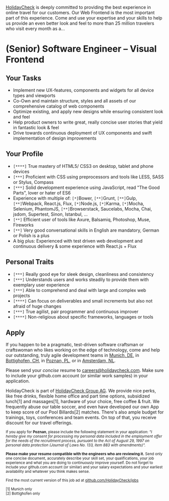 [HolidayCheck](http://www.holidaycheck.de/) is deeply committed to providing the best experience in online travel for our customers. Our Web Frontend is the most important part of this experience. Come and use your expertise and your skills to help us provide an even better look and feel to more than 25 million travelers who visit every month as a...

# (Senior) Software Engineer – Visual Frontend

## Your Tasks
- Implement new UX-features, components and widgets for all device types and viewports
- Co-Own and maintain structure, styles and all assets of our comprehensive catalog of web components
- Optimize existing, and apply new designs while ensuring consistent look and feel
- Help product owners to write great, really concise user stories that yield in fantastic look & feel
- Drive towards continuous deployment of UX components and swift implementation of design improvements

## Your Profile
- `[****]` True mastery of HTML5/ CSS3 on desktop, tablet and phone devices
- `[***]` Proficient with CSS using preprocessors and tools like LESS, SASS or Stylus, Compass
- `[***]` Solid development experience using JavaScript, read "The Good Parts", lover or hater of ES6
- Experience with multiple of: `[*]`Bower, `[**]`Grunt, `[**]`Gulp, `[**]`Webpack, React.js, Flux, `[*]`Node.js, `[*]`Karma, `[*]`Mocha, Selenium, PhantomJS, `[**]`Browserstack, Saucelabs, Mocha, Chai, jsdom, Supertest, Sinon, Istanbul, ...
- `[**]` Efficient user of tools like Axure, Balsamiq, Photoshop, Muse, Fireworks
- `[**]` Very good conversational skills in English are mandatory, German or Polish is a plus
- A big plus: Experienced with test driven web development and continuous delivery & some experience with React.js + Flux

## Personal Traits
- `[***]` Really good eye for sleek design, cleanliness and consistency
- `[***]` Understands users and works steadily to provide them with exemplary user experience
- `[***]` Able to comprehend and deal with large and complex web projects
- `[****]` Can focus on deliverables and small increments but also not afraid of huge changes
- `[***]` True agilist, pair programmer and continuous improver
- `[****]` Non-religious about specific frameworks, languages or tools

## Apply

If you happen to be a pragmatic, test-driven software craftsman or craftswoman who likes working on the edge of technology, come and help our outstanding, truly agile development teams in [Munich, DE](https://goo.gl/maps/2KKGh), in [Bottighofen, CH](https://goo.gl/maps/X7bZ3), in [Poznan, PL](https://goo.gl/maps/AiHKJ), or in [Amsterdam, NL](https://goo.gl/maps/AJHpM3yYUzL2).

Please send your *concise* resume to [careers@holidaycheck.com](mailto:careers@holidaycheck.com). Make sure to include your github.com account (or similar work samples) in your application.

HolidayCheck is part of [HolidayCheck Group AG](https://www.holidaycheckgroup.com/). We provide nice perks, like free drinks, flexible home office and part time options, subsidized lunch[1] and massages[1], hardware of your choice, free coffee & fruit. We frequently abuse our table soccer, and even have developed our own App to keep score of our Pool Billards[2] matches. There's also ample budget for trainings, toys, conferences and team events. On top of that, you receive discount for our travel offerings.

<sub>If you apply for **Poznan**, please include the following statement in your application: *"I hereby give my consent for processing my personal data included in the employment offer for the needs of the recruitment process, pursuant to the Act of August 29, 1997 on personal data protection (Journal of Laws No. 133, item 883 with amendments)".*</sub>


<sub>**Please make your resume compatible with the engineers who are reviewing it.** Send only one concise document, accurately describe your skill set, your qualifications, your job experience and what you are doing to continuously improve yourself. Do not forget to include your github.com account (or similar) and your salary expectations and your earliest availability and whatever you think makes sense.</sub>


<sub>Find the most current version of this job ad at [github.com/HolidayCheck/jobs](github.com/HolidayCheck/jobs)</sub>

<sub>
[1] Munich only<br/>
[2] Bottighofen only
</sub>
